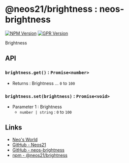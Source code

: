 # @neos21/brightness : neos-brightness

[![NPM Version](https://img.shields.io/npm/v/@neos21/brightness.svg)](https://www.npmjs.com/package/@neos21/brightness) [![GPR Version](https://img.shields.io/github/package-json/v/neos21/neos-brightness?label=github)](https://github.com/Neos21/neos-brightness/packages/552077)

Brightness


## API

### `brightness.get()` : `Promise<number>`

- Returns : Brightness ... `0` to `100`

### `brightness.set(brightness)` : `Promise<void>`

- Parameter 1 : Brightness
    - `number | string` : `0` to `100`


## Links

- [Neo's World](https://neos21.net/)
- [GitHub - Neos21](https://github.com/Neos21/)
- [GitHub - neos-brightness](https://github.com/Neos21/neos-brightness)
- [npm - @neos21/brightness](https://www.npmjs.com/package/@neos21/brightness)
